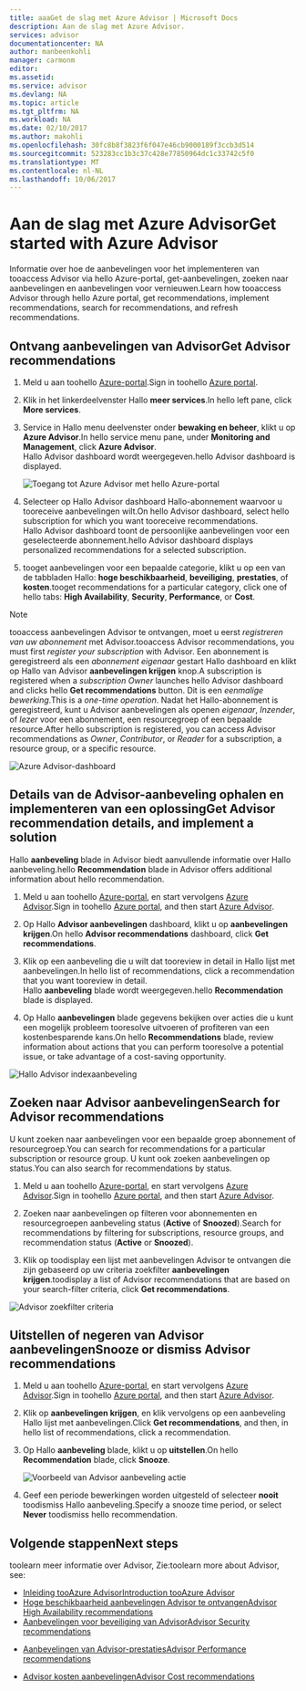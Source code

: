 ```yaml
---
title: aaaGet de slag met Azure Advisor | Microsoft Docs
description: Aan de slag met Azure Advisor.
services: advisor
documentationcenter: NA
author: manbeenkohli
manager: carmonm
editor: 
ms.assetid: 
ms.service: advisor
ms.devlang: NA
ms.topic: article
ms.tgt_pltfrm: NA
ms.workload: NA
ms.date: 02/10/2017
ms.author: makohli
ms.openlocfilehash: 30fc8b8f3823f6f047e46cb9000189f3ccb3d514
ms.sourcegitcommit: 523283cc1b3c37c428e77850964dc1c33742c5f0
ms.translationtype: MT
ms.contentlocale: nl-NL
ms.lasthandoff: 10/06/2017
---
```

# <a name="get-started-with-azure-advisor"></a><span data-ttu-id="ee73a-103">Aan de slag met Azure Advisor</span><span class="sxs-lookup"><span data-stu-id="ee73a-103">Get started with Azure Advisor</span></span>

<span data-ttu-id="ee73a-104">Informatie over hoe de aanbevelingen voor het implementeren van tooaccess Advisor via hello Azure-portal, get-aanbevelingen, zoeken naar aanbevelingen en aanbevelingen voor vernieuwen.</span><span class="sxs-lookup"><span data-stu-id="ee73a-104">Learn how tooaccess Advisor through hello Azure portal, get recommendations, implement recommendations, search for recommendations, and refresh recommendations.</span></span>

## <a name="get-advisor-recommendations"></a><span data-ttu-id="ee73a-105">Ontvang aanbevelingen van Advisor</span><span class="sxs-lookup"><span data-stu-id="ee73a-105">Get Advisor recommendations</span></span>

1. <span data-ttu-id="ee73a-106">Meld u aan toohello [Azure-portal](https://portal.azure.com).</span><span class="sxs-lookup"><span data-stu-id="ee73a-106">Sign in toohello [Azure portal](https://portal.azure.com).</span></span>

2. <span data-ttu-id="ee73a-107">Klik in het linkerdeelvenster Hallo **meer services**.</span><span class="sxs-lookup"><span data-stu-id="ee73a-107">In hello left pane, click **More services**.</span></span>

3. <span data-ttu-id="ee73a-108">Service in Hallo menu deelvenster onder **bewaking en beheer**, klikt u op **Azure Advisor**.</span><span class="sxs-lookup"><span data-stu-id="ee73a-108">In hello service menu pane, under **Monitoring and Management**, click **Azure Advisor**.</span></span>  
 <span data-ttu-id="ee73a-109">Hallo Advisor dashboard wordt weergegeven.</span><span class="sxs-lookup"><span data-stu-id="ee73a-109">hello Advisor dashboard is displayed.</span></span>

   ![Toegang tot Azure Advisor met hello Azure-portal](./media/advisor-overview/advisor-azure-portal-menu.png) 

4. <span data-ttu-id="ee73a-111">Selecteer op Hallo Advisor dashboard Hallo-abonnement waarvoor u tooreceive aanbevelingen wilt.</span><span class="sxs-lookup"><span data-stu-id="ee73a-111">On hello Advisor dashboard, select hello subscription for which you want tooreceive recommendations.</span></span>  
<span data-ttu-id="ee73a-112">Hallo Advisor dashboard toont de persoonlijke aanbevelingen voor een geselecteerde abonnement.</span><span class="sxs-lookup"><span data-stu-id="ee73a-112">hello Advisor dashboard displays personalized recommendations for a selected subscription.</span></span> 

5. <span data-ttu-id="ee73a-113">tooget aanbevelingen voor een bepaalde categorie, klikt u op een van de tabbladen Hallo: **hoge beschikbaarheid**, **beveiliging**, **prestaties**, of **kosten**.</span><span class="sxs-lookup"><span data-stu-id="ee73a-113">tooget recommendations for a particular category, click one of hello tabs: **High Availability**, **Security**, **Performance**, or **Cost**.</span></span>
 
> [!NOTE]
> <span data-ttu-id="ee73a-114">tooaccess aanbevelingen Advisor te ontvangen, moet u eerst *registreren van uw abonnement* met Advisor.</span><span class="sxs-lookup"><span data-stu-id="ee73a-114">tooaccess Advisor recommendations, you must first *register your subscription* with Advisor.</span></span> <span data-ttu-id="ee73a-115">Een abonnement is geregistreerd als een *abonnement eigenaar* gestart Hallo dashboard en klikt op Hallo van Advisor **aanbevelingen krijgen** knop.</span><span class="sxs-lookup"><span data-stu-id="ee73a-115">A subscription is registered when a *subscription Owner* launches hello Advisor dashboard and clicks hello **Get recommendations** button.</span></span> <span data-ttu-id="ee73a-116">Dit is een *eenmalige bewerking*.</span><span class="sxs-lookup"><span data-stu-id="ee73a-116">This is a *one-time operation*.</span></span> <span data-ttu-id="ee73a-117">Nadat het Hallo-abonnement is geregistreerd, kunt u Advisor aanbevelingen als openen *eigenaar*, *Inzender*, of *lezer* voor een abonnement, een resourcegroep of een bepaalde resource.</span><span class="sxs-lookup"><span data-stu-id="ee73a-117">After hello subscription is registered, you can access Advisor recommendations as *Owner*, *Contributor*, or *Reader* for a subscription, a resource group, or a specific resource.</span></span>

  ![Azure Advisor-dashboard](./media/advisor-overview/advisor-all-tab.png)

## <a name="get-advisor-recommendation-details-and-implement-a-solution"></a><span data-ttu-id="ee73a-119">Details van de Advisor-aanbeveling ophalen en implementeren van een oplossing</span><span class="sxs-lookup"><span data-stu-id="ee73a-119">Get Advisor recommendation details, and implement a solution</span></span>

<span data-ttu-id="ee73a-120">Hallo **aanbeveling** blade in Advisor biedt aanvullende informatie over Hallo aanbeveling.</span><span class="sxs-lookup"><span data-stu-id="ee73a-120">hello **Recommendation** blade in Advisor offers additional information about hello recommendation.</span></span> 

1. <span data-ttu-id="ee73a-121">Meld u aan toohello [Azure-portal](https://portal.azure.com), en start vervolgens [Azure Advisor](https://aka.ms/azureadvisordashboard).</span><span class="sxs-lookup"><span data-stu-id="ee73a-121">Sign in toohello [Azure portal](https://portal.azure.com), and then start [Azure Advisor](https://aka.ms/azureadvisordashboard).</span></span>

2. <span data-ttu-id="ee73a-122">Op Hallo **Advisor aanbevelingen** dashboard, klikt u op **aanbevelingen krijgen**.</span><span class="sxs-lookup"><span data-stu-id="ee73a-122">On hello **Advisor recommendations** dashboard, click **Get recommendations**.</span></span>

3. <span data-ttu-id="ee73a-123">Klik op een aanbeveling die u wilt dat tooreview in detail in Hallo lijst met aanbevelingen.</span><span class="sxs-lookup"><span data-stu-id="ee73a-123">In hello list of recommendations, click a recommendation that you want tooreview in detail.</span></span>  
<span data-ttu-id="ee73a-124">Hallo **aanbeveling** blade wordt weergegeven.</span><span class="sxs-lookup"><span data-stu-id="ee73a-124">hello **Recommendation** blade is displayed.</span></span>

4. <span data-ttu-id="ee73a-125">Op Hallo **aanbevelingen** blade gegevens bekijken over acties die u kunt een mogelijk probleem tooresolve uitvoeren of profiteren van een kostenbesparende kans.</span><span class="sxs-lookup"><span data-stu-id="ee73a-125">On hello **Recommendations** blade, review information about actions that you can perform tooresolve a potential issue, or take advantage of a cost-saving opportunity.</span></span> 
  
  ![Hallo Advisor indexaanbeveling](./media/advisor-overview/advisor-recommendation-action-example.png)

## <a name="search-for-advisor-recommendations"></a><span data-ttu-id="ee73a-127">Zoeken naar Advisor aanbevelingen</span><span class="sxs-lookup"><span data-stu-id="ee73a-127">Search for Advisor recommendations</span></span>

<span data-ttu-id="ee73a-128">U kunt zoeken naar aanbevelingen voor een bepaalde groep abonnement of resourcegroep.</span><span class="sxs-lookup"><span data-stu-id="ee73a-128">You can search for recommendations for a particular subscription or resource group.</span></span> <span data-ttu-id="ee73a-129">U kunt ook zoeken aanbevelingen op status.</span><span class="sxs-lookup"><span data-stu-id="ee73a-129">You can also search for recommendations by status.</span></span>

1. <span data-ttu-id="ee73a-130">Meld u aan toohello [Azure-portal](https://portal.azure.com), en start vervolgens [Azure Advisor](https://aka.ms/azureadvisordashboard).</span><span class="sxs-lookup"><span data-stu-id="ee73a-130">Sign in toohello [Azure portal](https://portal.azure.com), and then start [Azure Advisor](https://aka.ms/azureadvisordashboard).</span></span>

2. <span data-ttu-id="ee73a-131">Zoeken naar aanbevelingen op filteren voor abonnementen en resourcegroepen aanbeveling status (**Active** of **Snoozed**).</span><span class="sxs-lookup"><span data-stu-id="ee73a-131">Search for recommendations by filtering for subscriptions, resource groups, and recommendation status (**Active** or **Snoozed**).</span></span>

3. <span data-ttu-id="ee73a-132">Klik op toodisplay een lijst met aanbevelingen Advisor te ontvangen die zijn gebaseerd op uw criteria zoekfilter **aanbevelingen krijgen**.</span><span class="sxs-lookup"><span data-stu-id="ee73a-132">toodisplay a list of Advisor recommendations that are based on your search-filter criteria, click **Get recommendations**.</span></span>

  ![Advisor zoekfilter criteria](./media/advisor-get-started/advisor-search.png)

## <a name="snooze-or-dismiss-advisor-recommendations"></a><span data-ttu-id="ee73a-134">Uitstellen of negeren van Advisor aanbevelingen</span><span class="sxs-lookup"><span data-stu-id="ee73a-134">Snooze or dismiss Advisor recommendations</span></span>

1. <span data-ttu-id="ee73a-135">Meld u aan toohello [Azure-portal](https://portal.azure.com), en start vervolgens [Azure Advisor](https://aka.ms/azureadvisordashboard).</span><span class="sxs-lookup"><span data-stu-id="ee73a-135">Sign in toohello [Azure portal](https://portal.azure.com), and then start [Azure Advisor](https://aka.ms/azureadvisordashboard).</span></span>

2. <span data-ttu-id="ee73a-136">Klik op **aanbevelingen krijgen**, en klik vervolgens op een aanbeveling Hallo lijst met aanbevelingen.</span><span class="sxs-lookup"><span data-stu-id="ee73a-136">Click **Get recommendations**, and then, in hello list of recommendations, click a recommendation.</span></span>

3. <span data-ttu-id="ee73a-137">Op Hallo **aanbeveling** blade, klikt u op **uitstellen**.</span><span class="sxs-lookup"><span data-stu-id="ee73a-137">On hello **Recommendation** blade, click **Snooze**.</span></span>  

   ![Voorbeeld van Advisor aanbeveling actie](./media/advisor-get-started/advisor-snooze.png)

4. <span data-ttu-id="ee73a-139">Geef een periode bewerkingen worden uitgesteld of selecteer **nooit** toodismiss Hallo aanbeveling.</span><span class="sxs-lookup"><span data-stu-id="ee73a-139">Specify a snooze time period, or select **Never** toodismiss hello recommendation.</span></span>


## <a name="next-steps"></a><span data-ttu-id="ee73a-140">Volgende stappen</span><span class="sxs-lookup"><span data-stu-id="ee73a-140">Next steps</span></span>

<span data-ttu-id="ee73a-141">toolearn meer informatie over Advisor, Zie:</span><span class="sxs-lookup"><span data-stu-id="ee73a-141">toolearn more about Advisor, see:</span></span>
* [<span data-ttu-id="ee73a-142">Inleiding tooAzure Advisor</span><span class="sxs-lookup"><span data-stu-id="ee73a-142">Introduction tooAzure Advisor</span></span>](advisor-overview.md)
* [<span data-ttu-id="ee73a-143">Hoge beschikbaarheid aanbevelingen Advisor te ontvangen</span><span class="sxs-lookup"><span data-stu-id="ee73a-143">Advisor High Availability recommendations</span></span>](advisor-high-availability-recommendations.md)
* [<span data-ttu-id="ee73a-144">Aanbevelingen voor beveiliging van Advisor</span><span class="sxs-lookup"><span data-stu-id="ee73a-144">Advisor Security recommendations</span></span>](advisor-security-recommendations.md)
-  [<span data-ttu-id="ee73a-145">Aanbevelingen van Advisor-prestaties</span><span class="sxs-lookup"><span data-stu-id="ee73a-145">Advisor Performance recommendations</span></span>](advisor-performance-recommendations.md)
* [<span data-ttu-id="ee73a-146">Advisor kosten aanbevelingen</span><span class="sxs-lookup"><span data-stu-id="ee73a-146">Advisor Cost recommendations</span></span>](advisor-performance-recommendations.md)
